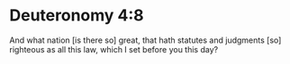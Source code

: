 # Deuteronomy 4:8

And what nation [is there so] great, that hath statutes and judgments [so] righteous as all this law, which I set before you this day?